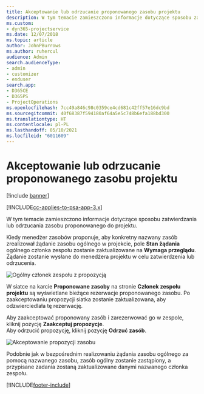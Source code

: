 ```yaml
---
title: Akceptowanie lub odrzucanie proponowanego zasobu projektu
description: W tym temacie zamieszczono informacje dotyczące sposobu zatwierdzania lub odrzucania zasobu proponowanego do projektu.
ms.custom:
- dyn365-projectservice
ms.date: 12/07/2018
ms.topic: article
author: JohnPBurrows
ms.author: ruhercul
audience: Admin
search.audienceType:
- admin
- customizer
- enduser
search.app:
- D365CE
- D365PS
- ProjectOperations
ms.openlocfilehash: 7cc49a846c98c0359ce4cd681c42ff57e16dc9bd
ms.sourcegitcommit: 40f68387f594180af64a5e5c748b6efa188bd300
ms.translationtype: HT
ms.contentlocale: pl-PL
ms.lasthandoff: 05/10/2021
ms.locfileid: "6011609"
---
```

# <a name="accept-or-reject-a-proposed-project-resource"></a>Akceptowanie lub odrzucanie proponowanego zasobu projektu

[!include [banner](../includes/psa-now-project-operations.md)]

[!INCLUDE[cc-applies-to-psa-app-3.x](../includes/cc-applies-to-psa-app-3x.md)]

W tym temacie zamieszczono informacje dotyczące sposobu zatwierdzania lub odrzucania zasobu proponowanego do projektu.

Kiedy menedżer zasobów proponuje, aby konkretny nazwany zasób zrealizował żądanie zasobu ogólnego w projekcie, pole **Stan żądania** ogólnego członka zespołu zostanie zaktualizowane na **Wymaga przeglądu**. Żądanie zostanie wysłane do menedżera projektu w celu zatwierdzenia lub odrzucenia.

![Ogólny członek zespołu z propozycją](media/RM-how-to-19.png)

W siatce na karcie **Proponowane zasoby** na stronie **Członek zespołu projektu** są wyświetlane bieżące rezerwacje proponowanego zasobu. Po zaakceptowaniu propozycji siatka zostanie zaktualizowana, aby odzwierciedlała tę rezerwację. 

Aby zaakceptować proponowany zasób i zarezerwować go w zespole, kliknij pozycję **Zaakceptuj propozycje**.  
Aby odrzucić propozycję, kliknij pozycję **Odrzuć zasób**.

![Akceptowanie propozycji zasobu](media/RM-how-to-20.png) 

Podobnie jak w bezpośrednim realizowaniu żądania zasobu ogólnego za pomocą nazwanego zasobu, zasób ogólny zostanie zastąpiony, a przypisane zadania zostaną zaktualizowane danymi nazwanego członka zespołu.


[!INCLUDE[footer-include](../includes/footer-banner.md)]